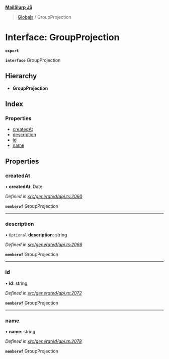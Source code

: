 **[MailSlurp JS](../README.md)**

> [Globals](../README.md) / GroupProjection

# Interface: GroupProjection

**`export`** 

**`interface`** GroupProjection

## Hierarchy

* **GroupProjection**

## Index

### Properties

* [createdAt](groupprojection.md#createdat)
* [description](groupprojection.md#description)
* [id](groupprojection.md#id)
* [name](groupprojection.md#name)

## Properties

### createdAt

•  **createdAt**: Date

*Defined in [src/generated/api.ts:2060](https://github.com/mailslurp/mailslurp-client/blob/751f7bb/src/generated/api.ts#L2060)*

**`memberof`** GroupProjection

___

### description

• `Optional` **description**: string

*Defined in [src/generated/api.ts:2066](https://github.com/mailslurp/mailslurp-client/blob/751f7bb/src/generated/api.ts#L2066)*

**`memberof`** GroupProjection

___

### id

•  **id**: string

*Defined in [src/generated/api.ts:2072](https://github.com/mailslurp/mailslurp-client/blob/751f7bb/src/generated/api.ts#L2072)*

**`memberof`** GroupProjection

___

### name

•  **name**: string

*Defined in [src/generated/api.ts:2078](https://github.com/mailslurp/mailslurp-client/blob/751f7bb/src/generated/api.ts#L2078)*

**`memberof`** GroupProjection
